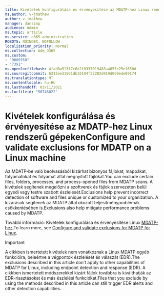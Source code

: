 ```yaml
---
title: Kivételek konfigurálása és érvényesítése az MDATP-hez Linux rendszerű gépeken
ms.author: v-jmathew
author: v-jmathew
manager: dansimp
audience: Admin
ms.topic: article
ms.service: o365-administration
ROBOTS: NOINDEX, NOFOLLOW
localization_priority: Normal
ms.collection: Adm_O365
ms.custom:
- "9000760"
- "7391"
ms.openlocfilehash: 4fad0a513f7c6d2f0337019488a4055c25e1650d
ms.sourcegitcommit: 6312ee31561db36104f32282d019d069ede69174
ms.translationtype: MT
ms.contentlocale: hu-HU
ms.lasthandoff: 03/11/2021
ms.locfileid: "50746022"
---
```

# <a name="configure-and-validate-exclusions-for-mdatp-on-a-linux-machine"></a><span data-ttu-id="f7a97-102">Kivételek konfigurálása és érvényesítése az MDATP-hez Linux rendszerű gépeken</span><span class="sxs-lookup"><span data-stu-id="f7a97-102">Configure and validate exclusions for MDATP on a Linux machine</span></span>

<span data-ttu-id="f7a97-103">Az MDATP-be való beolvasásból kizárhat bizonyos fájlokat, mappákat, folyamatokat és folyamat által megnyitott fájlokat.</span><span class="sxs-lookup"><span data-stu-id="f7a97-103">You can exclude certain files, folders, processes, and process-opened files from MDATP scans.</span></span> <span data-ttu-id="f7a97-104">A kivételek segítenek megelőzni a szoftverek és fájlok szervezeten belül egyedi vagy testre szabott észlelését.</span><span class="sxs-lookup"><span data-stu-id="f7a97-104">Exclusions help prevent incorrect detection of software and files unique or customized to your organization.</span></span> <span data-ttu-id="f7a97-105">A kizárások segítenek az MDATP által okozott teljesítményproblémák csökkentésében is.</span><span class="sxs-lookup"><span data-stu-id="f7a97-105">Exclusions also help mitigate performance problems caused by MDATP.</span></span>

<span data-ttu-id="f7a97-106">További információ: Kivételek konfigurálása és érvényesítése Linux [MDATP-hez.](https://go.microsoft.com/fwlink/?linkid=2144517)</span><span class="sxs-lookup"><span data-stu-id="f7a97-106">To learn more, see [Configure and validate exclusions for MDATP for Linux](https://go.microsoft.com/fwlink/?linkid=2144517).</span></span>

> [!IMPORTANT]
> <span data-ttu-id="f7a97-107">A cikkben ismertetett kivételek nem vonatkoznak a Linux MDATP egyéb funkcióira, beleértve a végpontok észlelését és válaszát (EDR).</span><span class="sxs-lookup"><span data-stu-id="f7a97-107">The exclusions described in this article don't apply to other capabilities of MDATP for Linux, including endpoint detection and response (EDR).</span></span> <span data-ttu-id="f7a97-108">A cikkben ismertetett módszerekkel kizárt fájlok továbbra is kiválthatják az EDR-riasztásokat és más észlelési funkciókat.</span><span class="sxs-lookup"><span data-stu-id="f7a97-108">Files that you exclude by using the methods described in this article can still trigger EDR alerts and other detection capabilities.</span></span>
